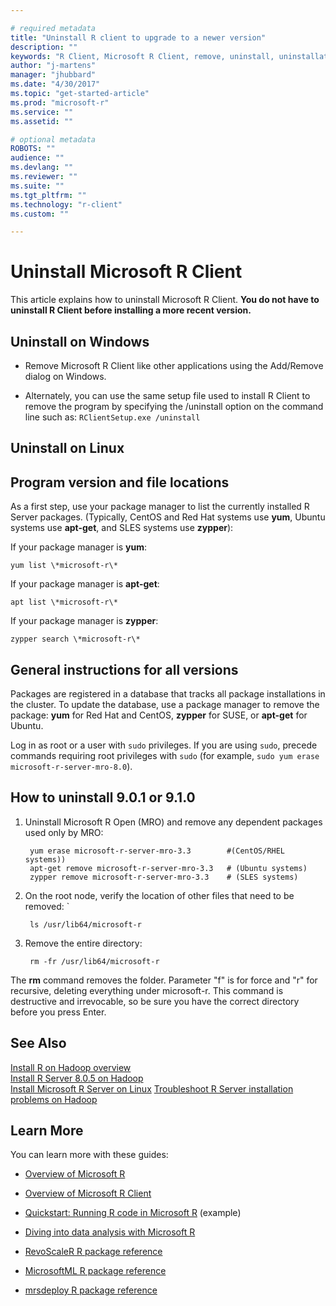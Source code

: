 ```yaml
---

# required metadata
title: "Uninstall R client to upgrade to a newer version"
description: ""
keywords: "R Client, Microsoft R Client, remove, uninstall, uninstallation"
author: "j-martens"
manager: "jhubbard"
ms.date: "4/30/2017"
ms.topic: "get-started-article"
ms.prod: "microsoft-r"
ms.service: ""
ms.assetid: ""

# optional metadata
ROBOTS: ""
audience: ""
ms.devlang: ""
ms.reviewer: ""
ms.suite: ""
ms.tgt_pltfrm: ""
ms.technology: "r-client"
ms.custom: ""

---
```


# Uninstall Microsoft R Client 

This article explains how to uninstall Microsoft R Client. **You do not have to uninstall R Client before installing a more recent version.**

## Uninstall on Windows

+ Remove Microsoft R Client like other applications using the Add/Remove dialog on Windows.

+ Alternately, you can use the same setup file used to install R Client to remove the program by specifying the /uninstall option on the command line such as:
  ```RClientSetup.exe /uninstall```


## Uninstall on Linux

## Program version and file locations

As a first step, use your package manager to list the currently installed R Server packages. (Typically, CentOS and Red Hat systems use **yum**, Ubuntu systems use **apt-get**, and SLES systems use **zypper**):

If your package manager is **yum**:

	yum list \*microsoft-r\*

If your package manager is **apt-get**:

	apt list \*microsoft-r\*

If your package manager is **zypper**:

	zypper search \*microsoft-r\*

## General instructions for all versions

Packages are registered in a database that tracks all package installations in the cluster. To update the database, use a package manager to remove the package: **yum** for Red Hat and CentOS, **zypper** for SUSE, or **apt-get** for Ubuntu.

Log in as root or a user with `sudo` privileges. If you are using `sudo`, precede commands requiring root privileges with `sudo` (for example, `sudo yum erase microsoft-r-server-mro-8.0`).

## How to uninstall 9.0.1 or 9.1.0

1. Uninstall Microsoft R Open (MRO) and remove any dependent packages used only by MRO:

        yum erase microsoft-r-server-mro-3.3 		#(CentOS/RHEL systems))
		apt-get remove microsoft-r-server-mro-3.3	# (Ubuntu systems)
		zypper remove microsoft-r-server-mro-3.3	# (SLES systems)

2. On the root node, verify the location of other files that need to be removed: `

        ls /usr/lib64/microsoft-r

3. Remove the entire directory:

        rm -fr /usr/lib64/microsoft-r

The **rm** command removes the folder. Parameter "f" is for force and "r" for recursive, deleting everything under microsoft-r. This command is destructive and irrevocable, so be sure you have the correct directory before you press Enter.

## See Also

 [Install R on Hadoop overview](../install/r-server-install-hadoop.md)      
 [Install R Server 8.0.5 on Hadoop](../install/r-server-install-hadoop-805.md)      
 [Install Microsoft R Server on Linux](../install/r-server-install-linux-server.md) 
 [Troubleshoot R Server installation problems on Hadoop](../install/r-server-install-hadoop-troubleshoot.md)


## Learn More

You can learn more with these guides:

+ [Overview of Microsoft R](../index.md) 

+ [Overview of Microsoft R Client](../r-client-get-started.md) 

+ [Quickstart: Running R code in Microsoft R](../quickstart-r-code.md) (example)

+ [Diving into data analysis with Microsoft R](../data-analysis-in-microsoft-r.md)

+ [RevoScaleR R package reference](../microsoft-r-tutorials.md)

+ [MicrosoftML R package reference](../microsoftml-get-started.md)

+ [mrsdeploy R package reference](../r-reference/mrsdeploy/mrsdeploy-package.md)